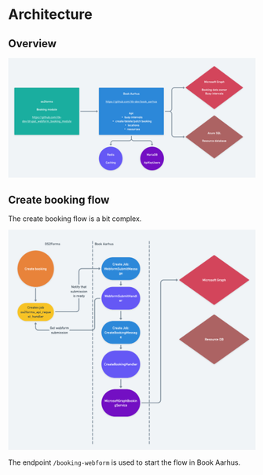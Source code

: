 # Architecture

## Overview

<img src="overview.png" alt="create booking flow">

## Create booking flow

The create booking flow is a bit complex.

<img src="create-booking.png" alt="create booking flow">

The endpoint `/booking-webform` is used to start the flow in Book Aarhus.
